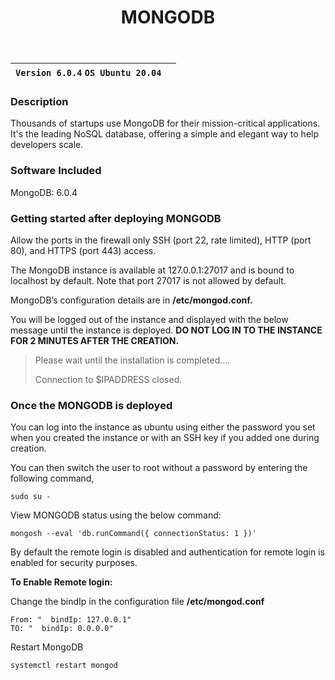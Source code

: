 ﻿---
title: MONGODB
sidebar_label: MongoDB
---

|**`Version 6.0.4` `OS Ubuntu 20.04`**|  |
|-------------------------------------|--|

### Description

Thousands of startups use MongoDB for their mission-critical applications. It's the leading NoSQL database, offering a simple and elegant way to help developers scale.


### Software Included

MongoDB: 6.0.4

### Getting started after deploying MONGODB

 Allow the ports in the firewall only SSH (port 22, rate limited), HTTP (port 80), and HTTPS (port 443) access.

 The MongoDB instance is available at 127.0.0.1:27017 and is bound to localhost by default. Note that port 27017 is not allowed by default.

 MongoDB’s configuration details are in **/etc/mongod.conf.**

 You will be logged out of the instance and displayed with the below message until the instance is deployed. **DO NOT LOG IN TO THE INSTANCE FOR 2 MINUTES AFTER THE CREATION.**
> Please wait until the installation is completed.... 
>
> Connection to $IPADDRESS closed.

### Once the MONGODB is deployed

 You can log into the instance as ubuntu using either the password you set when you created the instance or with an SSH key if you added one during creation.

You can then switch the user to root without a password by entering the following command,
~~~
sudo su -
~~~

 View MONGODB status using the below command:
~~~
mongosh --eval 'db.runCommand({ connectionStatus: 1 })'
~~~

 By default the remote login is disabled and authentication for remote login is enabled for security purposes.

**To Enable Remote login:**

 Change the bindIp in the configuration file **/etc/mongod.conf**
~~~
From: "  bindIp: 127.0.0.1"
TO: "  bindIp: 0.0.0.0"
~~~

 Restart MongoDB
~~~
systemctl restart mongod
~~~

